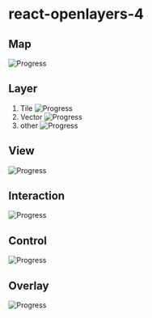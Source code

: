 # react-openlayers-4

## Map 
![Progress](http://progressed.io/bar/40)  

## Layer
1. Tile ![Progress](http://progressed.io/bar/100?title=completed)   
2. Vector ![Progress](http://progressed.io/bar/58?title=completed)  
3. other ![Progress](http://progressed.io/bar/0)  

## View 
![Progress](http://progressed.io/bar/60)  

## Interaction
![Progress](http://progressed.io/bar/0)  

## Control
![Progress](http://progressed.io/bar/0)  

## Overlay
![Progress](http://progressed.io/bar/0)  
